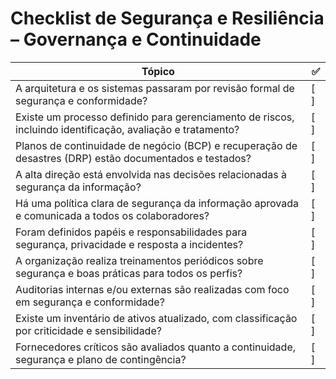 # Checklist de Segurança e Resiliência – Governança e Continuidade

| Tópico                                                                                                               | ✅  |
|-----------------------------------------------------------------------------------------------------------------------|-----|
| A arquitetura e os sistemas passaram por revisão formal de segurança e conformidade?                                 | [ ] |
| Existe um processo definido para gerenciamento de riscos, incluindo identificação, avaliação e tratamento?           | [ ] |
| Planos de continuidade de negócio (BCP) e recuperação de desastres (DRP) estão documentados e testados?              | [ ] |
| A alta direção está envolvida nas decisões relacionadas à segurança da informação?                                   | [ ] |
| Há uma política clara de segurança da informação aprovada e comunicada a todos os colaboradores?                     | [ ] |
| Foram definidos papéis e responsabilidades para segurança, privacidade e resposta a incidentes?                      | [ ] |
| A organização realiza treinamentos periódicos sobre segurança e boas práticas para todos os perfis?                  | [ ] |
| Auditorias internas e/ou externas são realizadas com foco em segurança e conformidade?                               | [ ] |
| Existe um inventário de ativos atualizado, com classificação por criticidade e sensibilidade?                        | [ ] |
| Fornecedores críticos são avaliados quanto a continuidade, segurança e plano de contingência?                        | [ ] |
